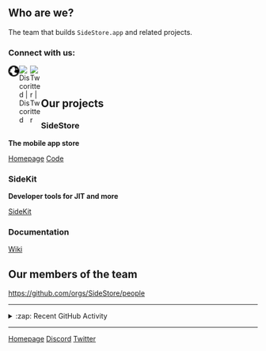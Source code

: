 <!-- 
Docs: How to use GitHub README and actions to auto-generate embedded content.
https://github.com/anuraghazra/github-readme-stats
https://www.youtube.com/watch?v=n6d4KHSKqGk
https://github.com/rahuldkjain/github-profile-readme-generator
 -->

## Who are we?

The team that builds `SideStore.app` and related projects.

### Connect with us:

<!--
[![Website](https://img.shields.io/website?label=sidestore.io&style=for-the-badge&url=https://sidestore.io)](https://sidestore.io)
[![Twitter Follow](https://img.shields.io/twitter/follow/sidestore_io?color=1DA1F2&logo=twitter&style=for-the-badge)](https://twitter.com/intent/follow?original_referer=https%3A%2F%2Fgithub.com%2Fsidestore&screen_name=sidestore)
[![GitHub Followers](https://img.shields.io/github/followers/sidestore?style=for-the-badge)]()
[![GitHub Sponsors](https://img.shields.io/github/sponsors/sidestore?style=for-the-badge
)]() 
-->

[<img align="left" alt="sidestore.io" width="22px" src="https://raw.githubusercontent.com/iconic/open-iconic/master/svg/globe.svg" />][website]
[<img align="left" alt="Discord | Discord" width="22px" src="https://cdn.jsdelivr.net/npm/simple-icons@v3/icons/discord.svg" />][discord]
[<img align="left" alt="Twitter | Twitter" width="22px" src="https://cdn.jsdelivr.net/npm/simple-icons@v3/icons/twitter.svg" />][twitter]

<br />
<br />

## Our projects

### SideStore

__The mobile app store__

[Homepage][website]
[Code][git.sidestore]

### SideKit

__Developer tools for JIT and more__

[SideKit][git.sidekit]

### Documentation

[Wiki][wiki]

## Our members of the team

https://github.com/orgs/SideStore/people

---

<details>
  <summary>:zap: Recent GitHub Activity</summary>

<!--START_SECTION:activity-->
1. 💪 Opened PR [#109](https://github.com/SideStore/SideStore-Docs/pull/109) in [SideStore/SideStore-Docs](https://github.com/SideStore/SideStore-Docs)
2. ❌ Closed PR [#13](https://github.com/SideStore/SideServer-for-Linux/pull/13) in [SideStore/SideServer-for-Linux](https://github.com/SideStore/SideServer-for-Linux)
3. 💪 Opened PR [#13](https://github.com/SideStore/SideServer-for-Linux/pull/13) in [SideStore/SideServer-for-Linux](https://github.com/SideStore/SideServer-for-Linux)
4. 🎉 Merged PR [#108](https://github.com/SideStore/SideStore-Docs/pull/108) in [SideStore/SideStore-Docs](https://github.com/SideStore/SideStore-Docs)
5. 💪 Opened PR [#108](https://github.com/SideStore/SideStore-Docs/pull/108) in [SideStore/SideStore-Docs](https://github.com/SideStore/SideStore-Docs)
6. 🎉 Merged PR [#95](https://github.com/SideStore/SideStore-Docs/pull/95) in [SideStore/SideStore-Docs](https://github.com/SideStore/SideStore-Docs)
7. ❌ Closed PR [#101](https://github.com/SideStore/SideStore-Docs/pull/101) in [SideStore/SideStore-Docs](https://github.com/SideStore/SideStore-Docs)
8. 🎉 Merged PR [#103](https://github.com/SideStore/SideStore-Docs/pull/103) in [SideStore/SideStore-Docs](https://github.com/SideStore/SideStore-Docs)
9. 🎉 Merged PR [#104](https://github.com/SideStore/SideStore-Docs/pull/104) in [SideStore/SideStore-Docs](https://github.com/SideStore/SideStore-Docs)
10. 🎉 Merged PR [#105](https://github.com/SideStore/SideStore-Docs/pull/105) in [SideStore/SideStore-Docs](https://github.com/SideStore/SideStore-Docs)
11. 🎉 Merged PR [#106](https://github.com/SideStore/SideStore-Docs/pull/106) in [SideStore/SideStore-Docs](https://github.com/SideStore/SideStore-Docs)
12. 🎉 Merged PR [#107](https://github.com/SideStore/SideStore-Docs/pull/107) in [SideStore/SideStore-Docs](https://github.com/SideStore/SideStore-Docs)
13. 💪 Opened PR [#107](https://github.com/SideStore/SideStore-Docs/pull/107) in [SideStore/SideStore-Docs](https://github.com/SideStore/SideStore-Docs)
14. ❌ Reopened PR [#106](https://github.com/SideStore/SideStore-Docs/pull/106) in [SideStore/SideStore-Docs](https://github.com/SideStore/SideStore-Docs)
15. ❌ Closed PR [#106](https://github.com/SideStore/SideStore-Docs/pull/106) in [SideStore/SideStore-Docs](https://github.com/SideStore/SideStore-Docs)
16. 💪 Opened PR [#106](https://github.com/SideStore/SideStore-Docs/pull/106) in [SideStore/SideStore-Docs](https://github.com/SideStore/SideStore-Docs)
17. 💪 Opened PR [#105](https://github.com/SideStore/SideStore-Docs/pull/105) in [SideStore/SideStore-Docs](https://github.com/SideStore/SideStore-Docs)
18. 🗣 Commented on [#12](https://github.com/SideStore/SideServer-for-Linux/issues/12) in [SideStore/SideServer-for-Linux](https://github.com/SideStore/SideServer-for-Linux)
19. 💪 Opened PR [#104](https://github.com/SideStore/SideStore-Docs/pull/104) in [SideStore/SideStore-Docs](https://github.com/SideStore/SideStore-Docs)
20. 💪 Opened PR [#103](https://github.com/SideStore/SideStore-Docs/pull/103) in [SideStore/SideStore-Docs](https://github.com/SideStore/SideStore-Docs)
<!--END_SECTION:activity-->

</details>

---

[Homepage][patreon] [Discord][discord] [Twitter][twitter]

<!--
- [Patreon][patreon]
- [OpenCollective][opencollective]
- [YouTube][youtube]
-->

[website]: https://sidestore.io
[wiki]: https://wiki.sidestore.io
[twitter]: https://twitter.com/sidestore_io
[discord]: https://discord.gg/sidestore-949183273383395328
[youtube]: https://youtube.com/TODO
[patreon]: https://www.patreon.com/SideStore
[opencollective]: https://opencollective.com/TODO
[git.sidestore]: https://github.com/SideStore/SideStore/
[git.sidekit]: https://github.com/SideStore/SideKit

